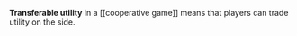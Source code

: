 **Transferable utility** in a [[cooperative game]] means that players can trade utility on the side.